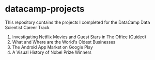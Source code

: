 # datacamp-projects

This repository contains the projects I completed for the DataCamp Data Scientist Career Track

1. Investigating Netflix Movies and Guest Stars in The Office (Guided)
2. What and Where are the World's Oldest Businesses
3. The Android App Market on Google Play
4. A Visual History of Nobel Prize Winners
